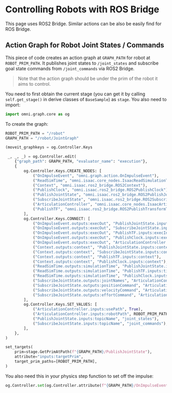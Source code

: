 # Controlling Robots with ROS Bridge

This page uses ROS2 Bridge. Similar actions can be also be easily find for ROS Bridge.

## Action Graph for Robot Joint States / Commands

This piece of code creates an action graph at `GRAPH_PATH` for robot at `ROBOT_PRIM_PATH`. It publishes joint states to `/joint_states` and subscribe goal state commands from `/joint_commands` via ROS2 Bridge.

> Note that the action graph should be under the prim of the robot it aims to control.

You need to first obtain the current stage (you can get it by calling `self.get_stage()` in derive classes of `BaseSample`) as `stage`. You also need to import:

```python
import omni.graph.core as og
```

To create the graph:

```python
ROBOT_PRIM_PATH = "/robot"
GRAPH_PATH = "/robot/JointGraph"

(moveit_graphkeys = og.Controller.Keys

 _, _, _) = og.Controller.edit(
    {"graph_path": GRAPH_PATH, "evaluator_name": "execution"},
    {
        og.Controller.Keys.CREATE_NODES: [
            ("OnImpulseEvent", "omni.graph.action.OnImpulseEvent"),
            ("ReadSimTime", "omni.isaac.core_nodes.IsaacReadSimulationTime"),
            ("Context", "omni.isaac.ros2_bridge.ROS2Context"),
            ("PublishClock", "omni.isaac.ros2_bridge.ROS2PublishClock"),
            ("PublishJointState", "omni.isaac.ros2_bridge.ROS2PublishJointState"),
            ("SubscribeJointState", "omni.isaac.ros2_bridge.ROS2SubscribeJointState"),
            ("ArticulationController", "omni.isaac.core_nodes.IsaacArticulationController"),
            ("PublishTF", "omni.isaac.ros2_bridge.ROS2PublishTransformTree"),
        ],
        og.Controller.Keys.CONNECT: [
            ("OnImpulseEvent.outputs:execOut", "PublishJointState.inputs:execIn"),
            ("OnImpulseEvent.outputs:execOut", "SubscribeJointState.inputs:execIn"),
            ("OnImpulseEvent.outputs:execOut", "PublishTF.inputs:execIn"),
            ("OnImpulseEvent.outputs:execOut", "PublishClock.inputs:execIn"),
            ("OnImpulseEvent.outputs:execOut", "ArticulationController.inputs:execIn"),
            ("Context.outputs:context", "PublishJointState.inputs:context"),
            ("Context.outputs:context", "SubscribeJointState.inputs:context"),
            ("Context.outputs:context", "PublishTF.inputs:context"),
            ("Context.outputs:context", "PublishClock.inputs:context"),
            ("ReadSimTime.outputs:simulationTime", "PublishJointState.inputs:timeStamp"),
            ("ReadSimTime.outputs:simulationTime", "PublishTF.inputs:timeStamp"),
            ("ReadSimTime.outputs:simulationTime", "PublishClock.inputs:timeStamp"),
            ("SubscribeJointState.outputs:jointNames", "ArticulationController.inputs:jointNames"),
            ("SubscribeJointState.outputs:positionCommand", "ArticulationController.inputs:positionCommand"),
            ("SubscribeJointState.outputs:velocityCommand", "ArticulationController.inputs:velocityCommand"),
            ("SubscribeJointState.outputs:effortCommand", "ArticulationController.inputs:effortCommand"),
        ],
        og.Controller.Keys.SET_VALUES: [
            ("ArticulationController.inputs:usePath", True),
            ("ArticulationController.inputs:robotPath", ROBOT_PRIM_PATH),
            ("PublishJointState.inputs:topicName", "joint_states"),
            ("SubscribeJointState.inputs:topicName", "joint_commands"),
        ],
    },
)

set_targets(
    prim=stage.GetPrimAtPath(f"{GRAPH_PATH}/PublishJointState"),
    attribute="inputs:targetPrim",
    target_prim_paths=[ROBOT_PRIM_PATH],
)
```

You also need this in your physics step function to set off the impulse:

```python
og.Controller.set(og.Controller.attribute(f"{GRAPH_PATH}/OnImpulseEvent.state:enableImpulse"), True)

```

